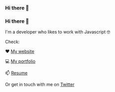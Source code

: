### Hi there 👋

<!--
**pgollangi/pgollangi** is a ✨ _special_ ✨ repository because its `README.md` (this file) appears on your GitHub profile.

Here are some ideas to get you started:

- 🔭 I’m currently working on ...
- 🌱 I’m currently learning ...
- 👯 I’m looking to collaborate on ...
- 🤔 I’m looking for help with ...
- 💬 Ask me about ...
- 📫 How to reach me: ...
- 😄 Pronouns: ...
- ⚡ Fun fact: ...
-->

### Hi there 👋

I'm a developer who likes to work with Javascript 🤓

Check:

❤️ [My website](https://pgollangi.com/)

💻 [My portfolio](https://p11r.dev)

📫 [Resume](https://https://registry.jsonresume.org/pgollangi)

Or get in touch with me on [Twitter](https://twitter.com/pkgollangi)

